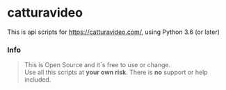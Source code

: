 # catturavideo
This is api scripts for https://catturavideo.com/, using Python 3.6 (or later)

### Info
>This is Open Source and it´s free to use or change.\
Use all this scripts at **your own risk**. There is **no** support or help included.
